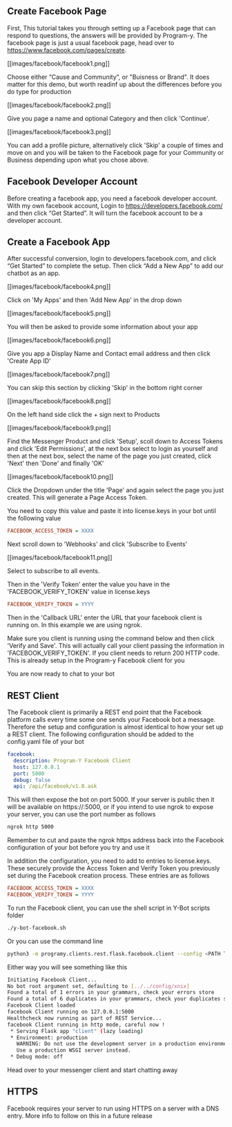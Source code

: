 
## Create Facebook Page
First, This tutorial takes you through setting up a Facebook page that can respond to questions, the answers will be provided by Program-y.
The facebook page is just a usual facebook page, head over to https://www.facebook.com/pages/create. 

[[images/facebook/facebook1.png]]

Choose either “Cause and Community”, or "Buisness or Brand". It does matter for this demo, but worth readinf up about the 
differences before you do type for production

[[images/facebook/facebook2.png]]

Give you page a name and optional Category and then click 'Continue'. 

[[images/facebook/facebook3.png]]

You can add a profile picture, alternatively click 'Skip' a couple of times and move on and you will be taken to the Facebook 
page for your Community or Business depending upon what you chose above.

## Facebook Developer Account
Before creating a facebook app, you need a facebook developer account. With my own facebook account, 
Login to https://developers.facebook.com/ and then click “Get Started”. 
It will turn the facebook account to be a developer account.

## Create a Facebook App
After successful conversion, login to developers.facebook.com, and click “Get Started” to complete the setup. 
Then click “Add a New App” to add our chatbot as an app. 

[[images/facebook/facebook4.png]]

Click on 'My Apps' and then 'Add New App' in the drop down

[[images/facebook/facebook5.png]]

You will then be asked to provide some information about your app

[[images/facebook/facebook6.png]]

Give you app a Display Name and Contact email address and then click 'Create App ID'

[[images/facebook/facebook7.png]]

You can skip this section by clicking 'Skip' in the bottom right corner

[[images/facebook/facebook8.png]]

On the left hand side click the + sign next to Products

[[images/facebook/facebook9.png]]

Find the Messenger Product and click 'Setup', scoll down to Access Tokens and click 'Edit Permissions', at the next 
box select to login as yourself and then at the next box, select the name of the page you just created, click 'Next'
then 'Done' and finally 'OK'

[[images/facebook/facebook10.png]]

Click the Dropdown under the title 'Page' and again select the page you just created. This will generate a Page Access
Token. 

You need to copy this value and paste it into license.keys in your bot until the following value

```ini
FACEBOOK_ACCESS_TOKEN = XXXX
```

Next scroll down to 'Webhooks' and click 'Subscribe to Events'

[[images/facebook/facebook11.png]]

Select to subscribe to all events. 

Then in the 'Verify Token' enter the value you have in the 'FACEBOOK_VERIFY_TOKEN' value in license.keys

```ini
FACEBOOK_VERIFY_TOKEN = YYYY
```

Then in the 'Callback URL' enter the URL that your facebook client is running on. In this example we are using ngrok.

Make sure you client is running using the command below and then click 'Verify and Save'. This will actually call your
client passing the information in 'FACEBOOK_VERIFY_TOKEN'. If you client needs to return 200 HTTP code. This is already 
setup in the Program-y Facebook client for you

You are now ready to chat to your bot

## REST Client
The Facebook client is primarily a REST end point that the Facebook platform calls every time some one sends your Facebook bot a message. Therefore the setup and configuration is almost identical to how your set up a REST client. The following configuration should be added to the config.yaml file of your bot
```yaml
facebook:
  description: Program-Y Facebook Client
  host: 127.0.0.1
  port: 5000
  debug: false
  api: /api/facebook/v1.0.ask
```
This will then expose the bot on port 5000. If your server is public then it will be available on https://<IP OF SERVER>:5000, or if you intend to use ngrok to expose your server, you can use the port number as follows
```bash
ngrok http 5000
```
Remember to cut and paste the ngrok https address back into the Facebook configuration of your bot before you try and use it

In addition the configuration, you need to add to entries to license.keys. These securely provide the Access Token and Verify Token you previously set during the Facebook creation process. These entries are as follows
```ini
FACEBOOK_ACCESS_TOKEN = XXXX
FACEBOOK_VERIFY_TOKEN = YYYY
```

To run the Facebook client, you can use the shell script in Y-Bot scripts folder
```bash
./y-bot-facebook.sh
```

Or you can use the command line 
```bash
python3 -m programy.clients.rest.flask.facebook.client --config <PATH TO CONFIG> --cformat yaml --logging <PATH TO LOGGING>
```

Either way you will see something like this

```bash
Initiating Facebook Client...
No bot root argument set, defaulting to [../../config/xnix]
Found a total of 1 errors in your grammars, check your errors store
Found a total of 6 duplicates in your grammars, check your duplicates store
Facebook Client loaded
facebook Client running on 127.0.0.1:5000
Healthcheck now running as part of REST Service...
facebook Client running in http mode, careful now !
 * Serving Flask app "client" (lazy loading)
 * Environment: production
   WARNING: Do not use the development server in a production environment.
   Use a production WSGI server instead.
 * Debug mode: off
```

Head over to your messenger client and start chatting away

## HTTPS
Facebook requires your server to run using HTTPS on a server with a DNS entry.
More info to follow on this in a future release

